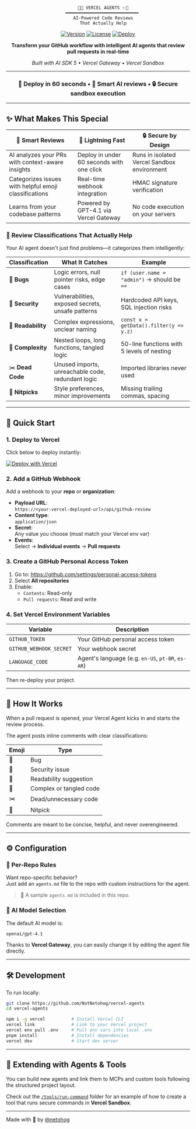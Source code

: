 <div align="center">

```
    🤖✨ VERCEL AGENTS ✨🤖
   ━━━━━━━━━━━━━━━━━━━━━━━━━━━━
    AI-Powered Code Reviews
    That Actually Help
```

[![Version](https://img.shields.io/badge/version-0.0.1-blue.svg)](https://github.com/NotNetohog/vercel-agents)
[![License](https://img.shields.io/badge/license-MIT-green.svg)](LICENSE)
[![Deploy](https://img.shields.io/badge/deploy-vercel-black.svg)](https://vercel.com/new/clone?repository-url=https%3A%2F%2Fgithub.com%2FNotNetohog%2Fvercel-agents)

**Transform your GitHub workflow with intelligent AI agents that review pull requests in real-time**

*Built with AI SDK 5 • Vercel Gateway • Vercel Sandbox*

---

### 🚀 **Deploy in 60 seconds** • 🧠 **Smart AI reviews** • 🔒 **Secure sandbox execution**

</div>

---

## ✨ What Makes This Special

| 🎯 **Smart Reviews** | 🚀 **Lightning Fast** | 🔒 **Secure by Design** |
|---------------------|----------------------|-------------------------|
| AI analyzes your PRs with context-aware insights | Deploy in under 60 seconds with one click | Runs in isolated Vercel Sandbox environment |
| Categorizes issues with helpful emoji classifications | Real-time webhook integration | HMAC signature verification |
| Learns from your codebase patterns | Powered by GPT-4.1 via Vercel Gateway | No code execution on your servers |

### 🎨 **Review Classifications That Actually Help**

Your AI agent doesn't just find problems—it categorizes them intelligently:

| Classification | What It Catches | Example |
|---------------|-----------------|---------|
| 🐛 **Bugs** | Logic errors, null pointer risks, edge cases | `if (user.name = "admin")` → should be `==` |
| 🔐 **Security** | Vulnerabilities, exposed secrets, unsafe patterns | Hardcoded API keys, SQL injection risks |
| 🧼 **Readability** | Complex expressions, unclear naming | `const x = getData().filter(y => y.z)` |
| 🍝 **Complexity** | Nested loops, long functions, tangled logic | 50-line functions with 5 levels of nesting |
| ✂️ **Dead Code** | Unused imports, unreachable code, redundant logic | Imported libraries never used |
| 📝 **Nitpicks** | Style preferences, minor improvements | Missing trailing commas, spacing |

---

## 🚀 Quick Start

### 1. Deploy to Vercel

Click below to deploy instantly:

[![Deploy with Vercel](https://vercel.com/button)](https://vercel.com/new/clone?repository-url=https%3A%2F%2Fgithub.com%2FNotNetohog%2Fvercel-agents&project-name=vercel-agents&repository-name=vercel-agents)

### 2. Add a GitHub Webhook

Add a webhook to your **repo** or **organization**:

- **Payload URL**:  
  `https://<your-vercel-deployed-url>/api/github-review`
- **Content type**:  
  `application/json`
- **Secret**:  
  Any value you choose (must match your Vercel env var)
- **Events**:  
  Select → **Individual events** → **Pull requests**

### 3. Create a GitHub Personal Access Token

1. Go to: https://github.com/settings/personal-access-tokens
2. Select **All repositories**
3. Enable:
   - `Contents`: Read-only
   - `Pull requests`: Read and write

### 4. Set Vercel Environment Variables

| Variable                 | Description                                      |
|--------------------------|--------------------------------------------------|
| `GITHUB_TOKEN`           | Your GitHub personal access token                |
| `GITHUB_WEBHOOK_SECRET`  | Your webhook secret                              |
| `LANGUAGE_CODE`          | Agent's language (e.g. `en-US`, `pt-BR`, `es-AR`)|

Then re-deploy your project.

---

## 🤖 How It Works

When a pull request is opened, your Vercel Agent kicks in and starts the review process.

The agent posts inline comments with clear classifications:

| Emoji  | Type                  |
|--------|------------------------|
| 🐛     | Bug                    |
| 🔐     | Security issue         |
| 🧼     | Readability suggestion |
| 🍝     | Complex or tangled code|
| ✂️     | Dead/unnecessary code  |
| 📝     | Nitpick                |

Comments are meant to be concise, helpful, and never overengineered.

---

## ⚙️ Configuration

### 🧠 Per-Repo Rules

Want repo-specific behavior?  
Just add an `agents.md` file to the repo with custom instructions for the agent.

> 📝 A sample `agents.md` is included in this repo.

### 🧠 AI Model Selection

The default AI model is:

```
openai/gpt-4.1
```

Thanks to **Vercel Gateway**, you can easily change it by editing the agent file directly.

---

## 🛠️ Development

To run locally:

```bash
git clone https://github.com/NotNetohog/vercel-agents
cd vercel-agents

npm i -g vercel          # Install Vercel CLI
vercel link              # Link to your Vercel project
vercel env pull .env     # Pull env vars into local .env
pnpm install             # Install dependencies
vercel dev               # Start dev server
```

---

## 🧩 Extending with Agents & Tools

You can build new agents and link them to MCPs and custom tools following the structured project layout.

Check out the [`/tools/run-command`](./src/tools) folder for an example of how to create a tool that runs secure commands in **Vercel Sandbox**.

---

Made with 🧉 by [@netohog](https://x.com/netohog)
